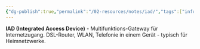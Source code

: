 ```yaml
---
{"dg-publish":true,"permalink":"/02-resources/notes/iad/","tags":["informatik/netzwerk/gateway/integriert","informatik/netzwerk/dsl/multifunktion","informatik/hardware"],"noteIcon":"","updated":"2025-10-29T12:59:06.583+01:00"}
---
```


**IAD (Integrated Access Device)** - Multifunktions-Gateway für Internetzugang.
DSL-Router, WLAN, Telefonie in einem Gerät - typisch für Heimnetzwerke.
